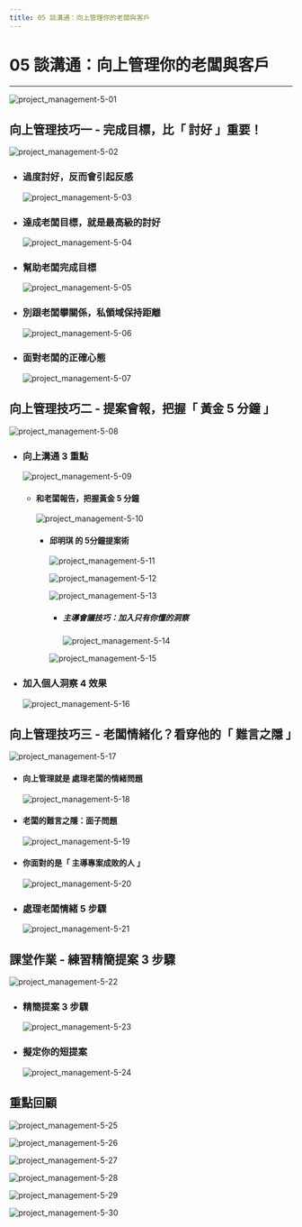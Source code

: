 ```yaml
---
title: 05 談溝通：向上管理你的老闆與客戶
---
```

 
# 05 談溝通：向上管理你的老闆與客戶
---

![project_management-5-01](/docFubon/project_management/project_management-5-01.png)

## 向上管理技巧一 - 完成目標，比「 討好 」重要！
  ![project_management-5-02](/docFubon/project_management/project_management-5-02.png)

  - ### 過度討好，反而會引起反感
    ![project_management-5-03](/docFubon/project_management/project_management-5-03.png)

  - ### 達成老闆目標，就是最高級的討好
    ![project_management-5-04](/docFubon/project_management/project_management-5-04.png)

  - ### 幫助老闆完成目標
    ![project_management-5-05](/docFubon/project_management/project_management-5-05.png)

  - ### 別跟老闆攀關係，私領域保持距離
    ![project_management-5-06](/docFubon/project_management/project_management-5-06.png)

  - ### 面對老闆的正確心態
    ![project_management-5-07](/docFubon/project_management/project_management-5-07.png)

## 向上管理技巧二 - 提案會報，把握「 黃金 5 分鐘 」
  ![project_management-5-08](/docFubon/project_management/project_management-5-08.png)

  - ### 向上溝通 3 重點
    ![project_management-5-09](/docFubon/project_management/project_management-5-09.png)

    - #### 和老闆報告，把握黃金 5 分鐘
      ![project_management-5-10](/docFubon/project_management/project_management-5-10.png)

      - #### 邱明琪 的 5分鐘提案術 
        ![project_management-5-11](/docFubon/project_management/project_management-5-11.png)

        ![project_management-5-12](/docFubon/project_management/project_management-5-12.png)

        ![project_management-5-13](/docFubon/project_management/project_management-5-13.png)

        - ##### 主導會議技巧：加入只有你懂的洞察
          ![project_management-5-14](/docFubon/project_management/project_management-5-14.png)

        ![project_management-5-15](/docFubon/project_management/project_management-5-15.png)

  - ### 加入個人洞察 4 效果
    ![project_management-5-16](/docFubon/project_management/project_management-5-16.png)

## 向上管理技巧三 - 老闆情緒化？看穿他的「 難言之隱 」
  ![project_management-5-17](/docFubon/project_management/project_management-5-17.png)

  - #### 向上管理就是 處理老闆的情緒問題
    ![project_management-5-18](/docFubon/project_management/project_management-5-18.png)

  - #### 老闆的難言之隱：面子問題
    ![project_management-5-19](/docFubon/project_management/project_management-5-19.png)

  - #### 你面對的是「 主導專案成敗的人 」
    ![project_management-5-20](/docFubon/project_management/project_management-5-20.png)

  - ### 處理老闆情緒 5 步驟
    ![project_management-5-21](/docFubon/project_management/project_management-5-21.png)

## 課堂作業 - 練習精簡提案 3 步驟
  ![project_management-5-22](/docFubon/project_management/project_management-5-22.png)

  - ### 精簡提案 3 步驟
    ![project_management-5-23](/docFubon/project_management/project_management-5-23.png)

  - ### 擬定你的短提案
    ![project_management-5-24](/docFubon/project_management/project_management-5-24.png)

## 重點回顧
  ![project_management-5-25](/docFubon/project_management/project_management-5-25.png)
  
  ![project_management-5-26](/docFubon/project_management/project_management-5-26.png)

  ![project_management-5-27](/docFubon/project_management/project_management-5-27.png)

  ![project_management-5-28](/docFubon/project_management/project_management-5-28.png)

  ![project_management-5-29](/docFubon/project_management/project_management-5-29.png)

  ![project_management-5-30](/docFubon/project_management/project_management-5-30.png)